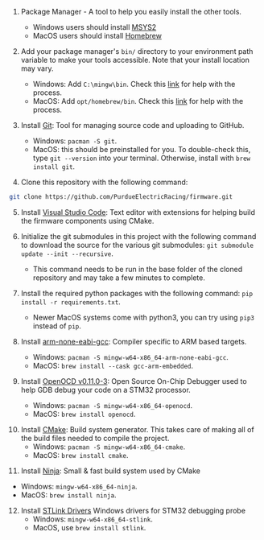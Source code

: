 1. Package Manager - A tool to help you easily install the other tools.
    - Windows users should install [MSYS2](https://www.msys2.org/)
    - MacOS users should install [Homebrew](https://brew.sh/)

2. Add your package manager's `bin/` directory to your environment path variable to make your tools accessible. Note that your install location may vary.
    - Windows: Add `C:\mingw\bin`. Check this [link](https://stackoverflow.com/questions/5733220/how-do-i-add-the-mingw-bin-directory-to-my-system-path) for help with the process.
    - MacOS: Add `opt/homebrew/bin`. Check this [link](https://discussions.apple.com/thread/254226896?sortBy=best) for help with the process.

3. Install [Git](https://git-scm.com/downloads): Tool for managing source code and uploading to GitHub.
    - Windows: `pacman -S git`.
    - MacOS: this should be preinstalled for you. To double-check this, type `git --version` into your terminal. Otherwise, install with `brew install git`.

4. Clone this repository with the following command: 
```bash 
git clone https://github.com/PurdueElectricRacing/firmware.git
```

5. Install [Visual Studio Code](https://code.visualstudio.com/): Text editor with extensions for helping build the firmware components using CMake.

6. Initialize the git submodules in this project with the following command to download the source for the various git submodules: `git submodule update --init --recursive`.
   - This command needs to be run in the base folder of the cloned repository and may take a few minutes to complete.

7. Install the required python packages with the following command: `pip install -r requirements.txt`.
   - Newer MacOS systems come with python3, you can try using `pip3` instead of `pip`.

8. Install [arm-none-eabi-gcc](https://developer.arm.com/tools-and-software/open-source-software/developer-tools/gnu-toolchain/gnu-rm/downloads): Compiler specific to ARM based targets.
    - Windows: `pacman -S mingw-w64-x86_64-arm-none-eabi-gcc`.
    - MacOS: `brew install --cask gcc-arm-embedded`.
   <!-- [Windows](https://developer.arm.com/-/media/Files/downloads/gnu-rm/10.3-2021.07/gcc-arm-none-eabi-10.3-2021.07win32/gcc-arm-none-eabi-10.3-2021.07-win32.exe)
      - Note: You must manually add this to your path. To do so, open the start menu and select "edit the system environment variables". From here, copy the full file path of your arm-none-eabi-gcc executable into the PATH environment variable (C:\Program Files (x86)\GNU Arm Embedded Toolchain\10 2021.07\bin). Your filepath may not look exactly the same, but it should look similar to this. -->
   

9. Install [OpenOCD v0.11.0-3](https://github.com/xpack-dev-tools/openocd-xpack/releases/tag/v0.11.0-3/): Open Source On-Chip Debugger used to help GDB debug your code on a STM32 processor.
    - Windows: `pacman -S mingw-w64-x86_64-openocd`.
    <!-- It is extremely important that you install this version of openocd or else you might run into issues with debugging 
   - Installation Instructions [here](https://xpack.github.io/openocd/install/). Again, use v0.11.0-3 as linked above.-->
   - MacOS: `brew install openocd`.
<!--If you are on MacOS, you must install the latest version of OpenOcd (v12), or you will run into issues while debugging STM32F7 microcontrollers. To install, simply run -->

10. Install [CMake](https://cmake.org/install/): Build system generator. This takes care of making all of the build files needed to compile the project.
    - Windows: `pacman -S mingw-w64-x86_64-cmake`.
    - MacOS: `brew install cmake`.
   <!-- On some MacOS versions, CMake will install as a GUI only, follow the `Tools > Install Command Line Tools` tip inside CMake to fix this. -->

11. Install [Ninja](https://ninja-build.org/): Small & fast build system used by CMake
   - Windows: `mingw-w64-x86_64-ninja`.
   - MacOS: `brew install ninja`. 

12. Install [STLink Drivers](https://www.st.com/en/development-tools/stsw-link009.html) Windows drivers for STM32 debugging probe
    - Windows: `mingw-w64-x86_64-stlink`.
    - MacOS, use `brew install stlink`.
